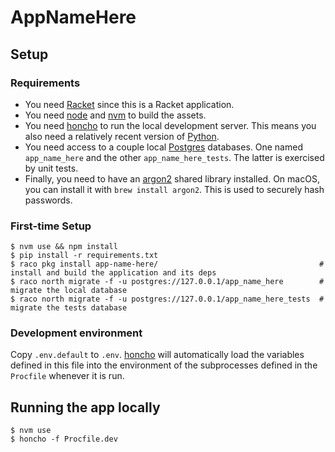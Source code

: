 # AppNameHere

## Setup

### Requirements

* You need [Racket] since this is a Racket application.
* You need [node] and [nvm] to build the assets.
* You need [honcho] to run the local development server.  This means
  you also need a relatively recent version of [Python].
* You need access to a couple local [Postgres] databases.  One named
  `app_name_here` and the other `app_name_here_tests`.  The latter is
  exercised by unit tests.
* Finally, you need to have an [argon2] shared library installed.  On
  macOS, you can install it with `brew install argon2`.  This is used
  to securely hash passwords.

### First-time Setup

    $ nvm use && npm install
    $ pip install -r requirements.txt
    $ raco pkg install app-name-here/                                    # install and build the application and its deps
    $ raco north migrate -f -u postgres://127.0.0.1/app_name_here        # migrate the local database
    $ raco north migrate -f -u postgres://127.0.0.1/app_name_here_tests  # migrate the tests database

### Development environment

Copy `.env.default` to `.env`.  [honcho] will automatically load the
variables defined in this file into the environment of the
subprocesses defined in the `Procfile` whenever it is run.

## Running the app locally

    $ nvm use
    $ honcho -f Procfile.dev


[Postgres]: https://www.postgresql.org/
[Python]: https://python.org/
[Racket]: https://racket-lang.org/
[argon2]: https://www.argon2.com/
[honcho]: https://pypi.org/project/honcho/
[node]: https://nodejs.org/en/
[nvm]: https://github.com/nvm-sh/nvm
